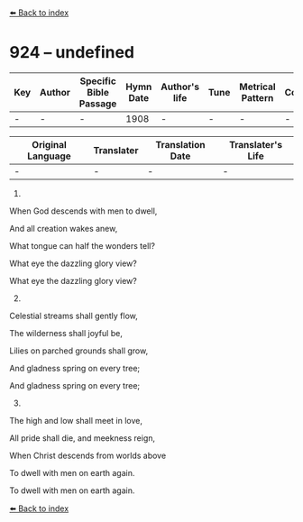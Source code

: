 [⬅️ Back to index](../README.md)

# 924 – undefined

Key | Author   | Specific Bible Passage     |Hymn Date |Author's life |Tune |Metrical Pattern   |Composer/Source
-- | --------- | ---------------------------|----------|--------------|-----|-------------------|-------------  
- |- |- |1908 |- |- |- |-

Original Language | Translater | Translation Date   | Translater's Life  
----------------- | --------- | --------------------|-------------     
\- |- |- |-




1.

When God descends with men to dwell,

And all creation wakes anew,

What tongue can half the wonders tell?

What eye the dazzling glory view?

What eye the dazzling glory view?



2.

Celestial streams shall gently flow,

The wilderness shall joyful be,

Lilies on parched grounds shall grow,

And gladness spring on every tree;

And gladness spring on every tree;



3.

The high and low shall meet in love,

All pride shall die, and meekness reign,

When Christ descends from worlds above

To dwell with men on earth again.

To dwell with men on earth again.

[⬅️ Back to index](../README.md)
